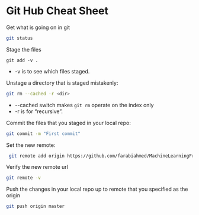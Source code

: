 # Git Hub Cheat Sheet

Get what is going on in git

```sh
git status
```

Stage the files
```
git add -v .
```
* -v is to see which files staged.

Unstage a directory that is staged mistakenly:

```sh
git rm --cached -r <dir>
```
* --cached switch makes ```git rm``` operate on the index only
* -r is for “recursive”.

Commit the files that you staged in your local repo:
```sh
git commit -m "First commit"
```

Set the new remote:
```sh
 git remote add origin https://github.com/farabiahmed/MachineLearningFramework.git
```

Verify the new remote url
```sh
git remote -v
```

Push the changes in your local repo up to remote that you specified as the origin
```sh
git push origin master
```